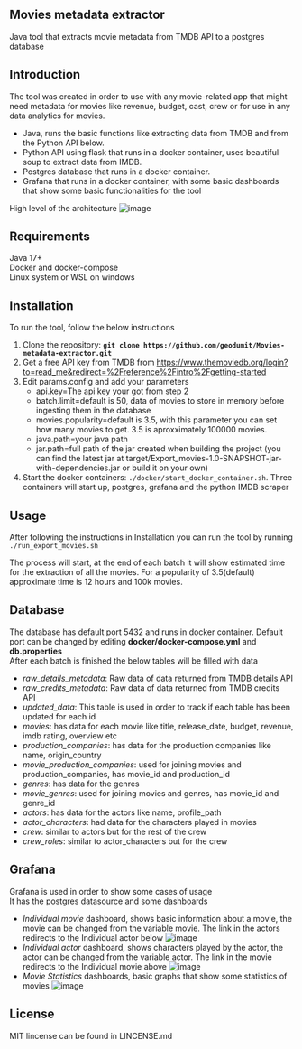 ## **Movies metadata extractor**
Java tool that extracts movie metadata from TMDB API to a postgres database
## **Introduction**
The tool was created in order to use with any movie-related app that might need metadata for movies like revenue, budget, cast, crew or for use in any data analytics for movies.


- Java, runs the basic functions like extracting data from TMDB and from the Python API below.
- Python API using flask that runs in a docker container, uses beautiful soup to extract data from IMDB.
- Postgres database that runs in a docker container.
- Grafana that runs in a docker container, with some basic dashboards that show some basic functionalities for the tool

High level of the architecture
![image](https://github.com/user-attachments/assets/3a9972ff-46cc-46a4-920c-9b49a0318b68)


## **Requirements**
Java 17+\
Docker and docker-compose\
Linux system or WSL on windows

## **Installation**
To run the tool, follow the below instructions

1. Clone the repository: **`git clone https://github.com/geodumit/Movies-metadata-extractor.git`**
2. Get a free API key from TMDB from https://www.themoviedb.org/login?to=read_me&redirect=%2Freference%2Fintro%2Fgetting-started
3. Edit params.config and add your parameters
   - api.key=The api key your got from step 2
   - batch.limit=default is 50, data of movies to store in memory before ingesting them in the database
   - movies.popularity=default is 3.5, with this parameter you can set how many movies to get. 3.5 is aproxximately 100000 movies.
   - java.path=your java path
   - jar.path=full path of the jar created when building the project (you can find the latest jar at target/Export_movies-1.0-SNAPSHOT-jar-with-dependencies.jar or build it on your own)
5. Start the docker containers: `./docker/start_docker_container.sh`. Three containers will start up, postgres, grafana and the python IMDB scraper

## **Usage**
After following the instructions in Installation you can run the tool by running
`./run_export_movies.sh`

The process will start, at the end of each batch it will show estimated time for the extraction of all the movies. For a popularity of 3.5(default) approximate time is 12 hours and 100k movies.

## **Database**
The database has default port 5432 and runs in docker container. Default port can be changed by editing **docker/docker-compose.yml** and **db.properties**\
After each batch is finished the below tables will be filled with data
   - *raw_details_metadata*: Raw data of data returned from TMDB details API
   - *raw_credits_metadata*: Raw data of data returned from TMDB credits API
   - *updated_data*: This table is used in order to track if each table has been updated for each id
   - *movies*: has data for each movie like title, release_date, budget, revenue, imdb rating, overview etc
   - *production_companies*: has data for the production companies like name, origin_country
   - *movie_production_companies*: used for joining movies and production_companies, has movie_id and production_id
   - *genres*: has data for the genres
   - *movie_genres*: used for joining movies and genres, has movie_id and genre_id
   - *actors*: has data for the actors like name, profile_path
   - *actor_characters*: had data for the characters played in movies
   - *crew*: similar to actors but for the rest of the crew
   - *crew_roles*: similar to actor_characters but for the crew

## **Grafana**
Grafana is used in order to show some cases of usage\
It has the postgres datasource and some dashboards 
   - *Individual movie* dashboard, shows basic information about a movie, the movie can be changed from the variable movie. The link in the actors redirects to the Individual actor below
     ![image](https://github.com/user-attachments/assets/b45cacab-8a4f-4034-96ea-33bf509f8c5b)
   - *Individual actor* dashboard, shows characters played by the actor, the actor can be changed from the variable actor. The link in the movie redirects to the Individual movie above
     ![image](https://github.com/user-attachments/assets/a33c4c05-334c-4a54-bfd2-ae0c83532d63)
   - *Movie Statistics* dashboards, basic graphs that show some statistics of movies
     ![image](https://github.com/user-attachments/assets/4603db64-5f92-4d6e-aaf1-0e77c3b5799f)



## **License**
MIT lincense can be found in LINCENSE.md
